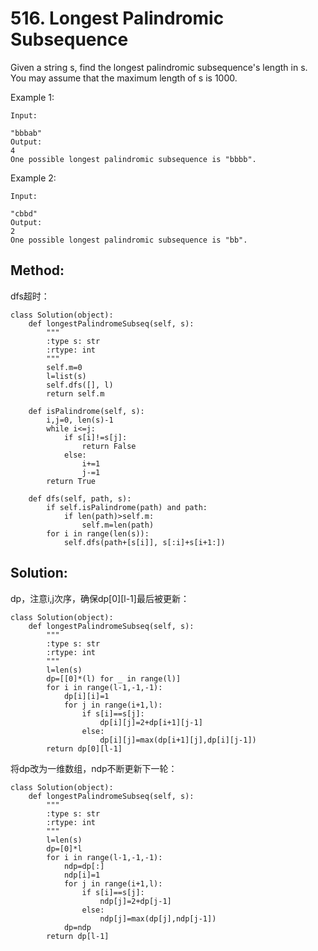 # 516. Longest Palindromic Subsequence

Given a string s, find the longest palindromic subsequence's length in s. You may assume that the maximum length of s is 1000.

Example 1:

    Input:
    
    "bbbab"
    Output:
    4
    One possible longest palindromic subsequence is "bbbb".

Example 2:

    Input:
    
    "cbbd"
    Output:
    2
    One possible longest palindromic subsequence is "bb".
    
## Method:
dfs超时：

    class Solution(object):
        def longestPalindromeSubseq(self, s):
            """
            :type s: str
            :rtype: int
            """
            self.m=0
            l=list(s)
            self.dfs([], l)
            return self.m
            
        def isPalindrome(self, s):
            i,j=0, len(s)-1
            while i<=j:
                if s[i]!=s[j]:
                    return False
                else:
                    i+=1
                    j-=1
            return True
            
        def dfs(self, path, s):
            if self.isPalindrome(path) and path:
                if len(path)>self.m:
                    self.m=len(path)
            for i in range(len(s)):
                self.dfs(path+[s[i]], s[:i]+s[i+1:])
                
## Solution:
dp，注意i,j次序，确保dp[0][l-1]最后被更新：

    class Solution(object):
        def longestPalindromeSubseq(self, s):
            """
            :type s: str
            :rtype: int
            """
            l=len(s)
            dp=[[0]*(l) for _ in range(l)]                    
            for i in range(l-1,-1,-1):
                dp[i][i]=1
                for j in range(i+1,l):
                    if s[i]==s[j]:
                        dp[i][j]=2+dp[i+1][j-1]
                    else:
                        dp[i][j]=max(dp[i+1][j],dp[i][j-1])
            return dp[0][l-1]

将dp改为一维数组，ndp不断更新下一轮：

    class Solution(object):
        def longestPalindromeSubseq(self, s):
            """
            :type s: str
            :rtype: int
            """
            l=len(s)
            dp=[0]*l
            for i in range(l-1,-1,-1):
                ndp=dp[:]
                ndp[i]=1
                for j in range(i+1,l):
                    if s[i]==s[j]:
                        ndp[j]=2+dp[j-1]
                    else:
                        ndp[j]=max(dp[j],ndp[j-1])
                dp=ndp
            return dp[l-1]
            